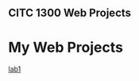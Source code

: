 ## CITC 1300 Web Projects 

<h1>My Web Projects</h1>

<a href="lab1/index.html" target="_blank">lab1</a>

